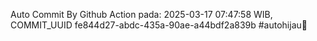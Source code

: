 Auto Commit By Github Action pada: 2025-03-17 07:47:58 WIB, COMMIT_UUID fe844d27-abdc-435a-90ae-a44bdf2a839b #autohijau🗿
